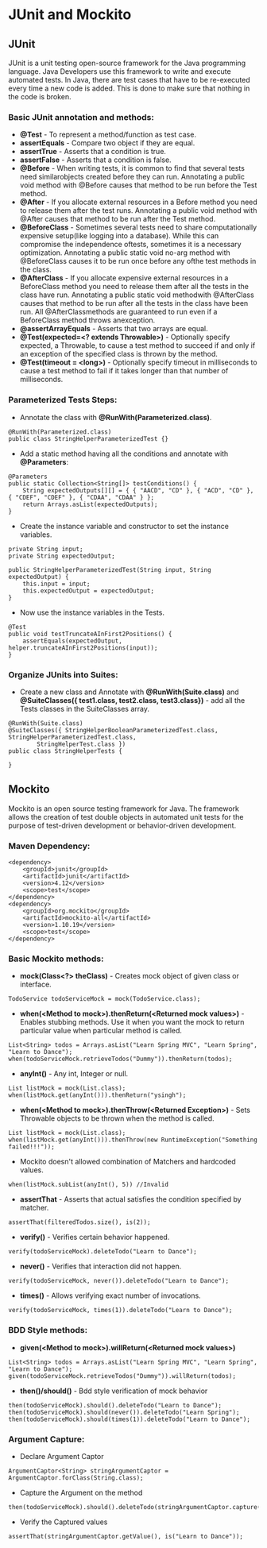 # JUnit and Mockito

## JUnit
JUnit is a unit testing open-source framework for the Java programming language. Java Developers use this framework to write and execute automated tests. In Java, there are test cases that have to be re-executed every time a new code is added. This is done to make sure that nothing in the code is broken.

### Basic JUnit annotation and methods:
* **@Test** - To represent a method/function as test case.
* **assertEquals** - Compare two object if they are equal.
* **assertTrue** - Asserts that a condition is true.
* **assertFalse** - Asserts that a condition is false.
* **@Before** - When writing tests, it is common to find that several tests need similarobjects created before they can run. Annotating a public void method with @Before causes that method to be run before the Test method.
* **@After** - If you allocate external resources in a Before method you need to release them after the test runs. Annotating a public void method with @After causes that method to be run after the Test method.
* **@BeforeClass** - Sometimes several tests need to share computationally expensive setup(like logging into a database). While this can compromise the independence oftests, sometimes it is a necessary optimization. Annotating a public static void no-arg method with @BeforeClass causes it to be run once before any ofthe test methods in the class.
* **@AfterClass** - If you allocate expensive external resources in a BeforeClass method you need to release them after all the tests in the class have run. Annotating a public static void methodwith @AfterClass causes that method to be run after all the tests in the class have been run. All @AfterClassmethods are guaranteed to run even if a BeforeClass method throws anexception.
* **@assertArrayEquals** - Asserts that two arrays are equal.
* **@Test(expected=\<? extends Throwable\>)** - Optionally specify expected, a Throwable, to cause a test method to succeed if and only if an exception of the specified class is thrown by the method.
* **@Test(timeout = \<long\>)** - Optionally specify timeout in milliseconds to cause a test method to fail if it takes longer than that number of milliseconds. 

### Parameterized Tests Steps:
* Annotate the class with **@RunWith(Parameterized.class)**.
```
@RunWith(Parameterized.class)
public class StringHelperParameterizedTest {}
```
* Add a static method having all the conditions and annotate with **@Parameters**:
```
@Parameters
public static Collection<String[]> testConditions() {
	String expectedOutputs[][] = { { "AACD", "CD" }, { "ACD", "CD" }, { "CDEF", "CDEF" }, { "CDAA", "CDAA" } };
	return Arrays.asList(expectedOutputs);
}
```
* Create the instance variable and constructor to set the instance variables.
```
private String input;
private String expectedOutput;

public StringHelperParameterizedTest(String input, String expectedOutput) {
	this.input = input;
	this.expectedOutput = expectedOutput;
}
```
* Now use the instance variables in the Tests.
```
@Test
public void testTruncateAInFirst2Positions() {
	assertEquals(expectedOutput, helper.truncateAInFirst2Positions(input));
}
```
### Organize JUnits into Suites:
* Create a new class and Annotate with **@RunWith(Suite.class)** and **@SuiteClasses({ test1.class, test2.class, test3.class})** - add all the Tests classes in the SuiteClasses array.
```
@RunWith(Suite.class)
@SuiteClasses({ StringHelperBooleanParameterizedTest.class, StringHelperParameterizedTest.class,
		StringHelperTest.class })
public class StringHelperTests {

}
```

## Mockito
Mockito is an open source testing framework for Java. The framework allows the creation of test double objects in automated unit tests for the purpose of test-driven development or behavior-driven development.

### Maven Dependency:
```
<dependency>
	<groupId>junit</groupId>
	<artifactId>junit</artifactId>
	<version>4.12</version>
	<scope>test</scope>
</dependency>
<dependency>
	<groupId>org.mockito</groupId>
	<artifactId>mockito-all</artifactId>
	<version>1.10.19</version>
	<scope>test</scope>
</dependency>
```
### Basic Mockito methods:
* **mock(Class<?> theClass)** - Creates mock object of given class or interface.
```
TodoService todoServiceMock = mock(TodoService.class);
``` 
* **when(\<Method to mock\>).thenReturn(\<Returned mock values\>)** - Enables stubbing methods. Use it when you want the mock to return particular value when particular method is called.
```
List<String> todos = Arrays.asList("Learn Spring MVC", "Learn Spring", "Learn to Dance");
when(todoServiceMock.retrieveTodos("Dummy")).thenReturn(todos);
```
* **anyInt()** - Any int, Integer or null.
```
List listMock = mock(List.class);
when(listMock.get(anyInt())).thenReturn("ysingh");
``` 
* **when(\<Method to mock\>).thenThrow(\<Returned Exception\>)** - Sets Throwable objects to be thrown when the method is called.
```
List listMock = mock(List.class);
when(listMock.get(anyInt())).thenThrow(new RuntimeException("Something failed!!!"));
```
* Mockito doesn't allowed combination of Matchers and hardcoded values.
```
when(listMock.subList(anyInt(), 5)) //Invalid
```
* **assertThat** - Asserts that actual satisfies the condition specified by matcher.
```
assertThat(filteredTodos.size(), is(2));
```
* **verify()** - Verifies certain behavior happened.
```
verify(todoServiceMock).deleteTodo("Learn to Dance");
```
* **never()** - Verifies that interaction did not happen.
```
verify(todoServiceMock, never()).deleteTodo("Learn to Dance");
```
* **times()** - Allows verifying exact number of invocations.
```
verify(todoServiceMock, times(1)).deleteTodo("Learn to Dance");
```

### BDD Style methods:
* **given(\<Method to mock\>).willReturn(\<Returned mock values\>)**
```
List<String> todos = Arrays.asList("Learn Spring MVC", "Learn Spring", "Learn to Dance");
given(todoServiceMock.retrieveTodos("Dummy")).willReturn(todos);
```
* **then()/should()** - Bdd style verification of mock behavior
```
then(todoServiceMock).should().deleteTodo("Learn to Dance");
then(todoServiceMock).should(never()).deleteTodo("Learn Spring");
then(todoServiceMock).should(times(1)).deleteTodo("Learn to Dance");
```

### Argument Capture:
* Declare Argument Captor
```
ArgumentCaptor<String> stringArgumentCaptor = ArgumentCaptor.forClass(String.class);
```
* Capture the Argument on the method
```
then(todoServiceMock).should().deleteTodo(stringArgumentCaptor.capture());
```
* Verify the Captured values
```
assertThat(stringArgumentCaptor.getValue(), is("Learn to Dance"));
```


